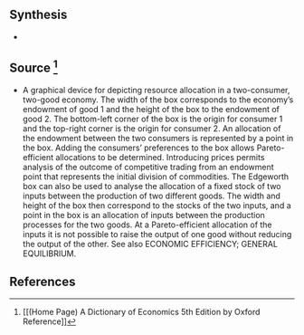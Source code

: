 ## Synthesis
- 
## Source [^1]
- A graphical device for depicting resource allocation in a two-consumer, two-good economy. The width of the box corresponds to the economy’s endowment of good 1 and the height of the box to the endowment of good 2. The bottom-left corner of the box is the origin for consumer 1 and the top-right corner is the origin for consumer 2. An allocation of the endowment between the two consumers is represented by a point in the box. Adding the consumers’ preferences to the box allows Pareto-efficient allocations to be determined. Introducing prices permits analysis of the outcome of competitive trading from an endowment point that represents the initial division of commodities. The Edgeworth box can also be used to analyse the allocation of a fixed stock of two inputs between the production of two different goods. The width and height of the box then correspond to the stocks of the two inputs, and a point in the box is an allocation of inputs between the production processes for the two goods. At a Pareto-efficient allocation of the inputs it is not possible to raise the output of one good without reducing the output of the other. See also ECONOMIC EFFICIENCY; GENERAL EQUILIBRIUM.
## References

[^1]: [[(Home Page) A Dictionary of Economics 5th Edition by Oxford Reference]]